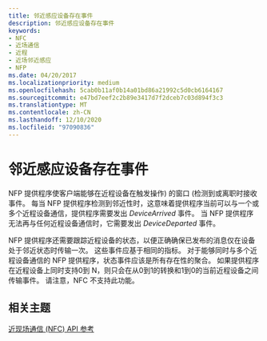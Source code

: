 ```yaml
---
title: 邻近感应设备存在事件
description: 邻近感应设备存在事件
keywords:
- NFC
- 近场通信
- 近程
- 近场邻近感应
- NFP
ms.date: 04/20/2017
ms.localizationpriority: medium
ms.openlocfilehash: 5cab0b11af0b14a01bd86a21992c5d0cb6164167
ms.sourcegitcommit: e47bd7eef2c2b89e3417d7f2dceb7c03d894f3c3
ms.translationtype: MT
ms.contentlocale: zh-CN
ms.lasthandoff: 12/10/2020
ms.locfileid: "97090836"
---
```

# <a name="proximity-device-presence-events"></a>邻近感应设备存在事件


NFP 提供程序使客户端能够在近程设备在触发操作) 的窗口 (检测到或离职时接收事件。 每当 NFP 提供程序检测到邻近性时，这意味着提供程序当前可以与一个或多个近程设备通信，提供程序需要发出 *DeviceArrived* 事件。 当 NFP 提供程序无法再与任何近程设备通信时，它需要发出 *DeviceDeparted* 事件。

NFP 提供程序还需要跟踪近程设备的状态，以便正确确保已发布的消息仅在设备处于邻近状态时传输一次。 这些事件应基于相同的指标。 对于能够同时与多个近程设备通信的 NFP 提供程序，状态事件应该是所有存在性的聚合。 如果提供程序在近程设备上同时支持0到 N，则只会在从0到1的转换和1到0的当前近程设备之间传输事件。 请注意，NFC 不支持此功能。

 

 
## <a name="related-topics"></a>相关主题
[近现场通信 (NFC) API 参考](/windows-hardware/drivers/ddi/_nfpdrivers/)
